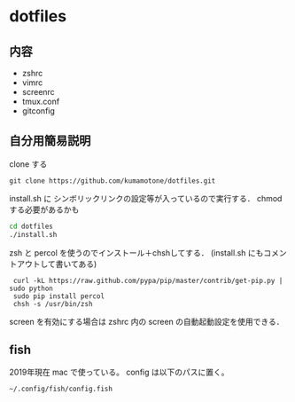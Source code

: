 dotfiles
===

## 内容

* zshrc
* vimrc
* screenrc
* tmux.conf
* gitconfig

## 自分用簡易説明

clone する

```
git clone https://github.com/kumamotone/dotfiles.git
```

install.sh に シンボリックリンクの設定等が入っているので実行する．
chmod する必要があるかも

```zsh
cd dotfiles
./install.sh
```

zsh と percol を使うのでインストール＋chshしてする．
(install.sh にもコメントアウトして書いてある)

```
 curl -kL https://raw.github.com/pypa/pip/master/contrib/get-pip.py | sudo python
 sudo pip install percol
 chsh -s /usr/bin/zsh
```

screen を有効にする場合は zshrc 内の screen の自動起動設定を使用できる．

## fish

2019年現在 mac で使っている。 config は以下のパスに置く。

```
~/.config/fish/config.fish
```
